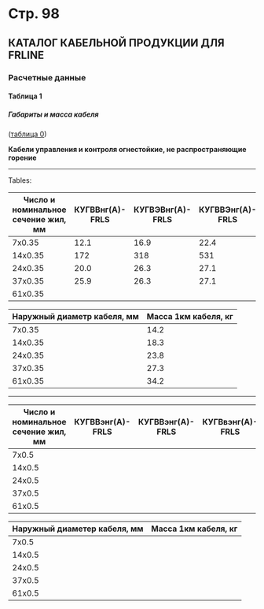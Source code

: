 # Стр. 98  
## КАТАЛОГ КАБЕЛЬНОЙ ПРОДУКЦИИ ДЛЯ FRLINE  
### Расчетные данные  

#### Таблица 1  
##### Габариты и масса кабеля  
(<a href="#6fa7ea73-5f99-488f-a4a2-981436cae3bd">таблица 0</a>)  

**Кабели управления и контроля огнестойкие, не распространяющие горение**

---

Tables:

| Число и номинальное сечение жил, мм | КУГВВнг(А)-FRLS | КУГВЭВнг(А)-FRLS | КУГВВЭнг(А)-FRLS |
|---------------------------------------|------------------|--------------------|--------------------|
| 7x0.35                                 | 12.1             | 16.9               | 22.4               |
| 14x0.35                                | 172              | 318                | 531                |
| 24x0.35                                | 20.0             | 26.3               | 27.1               |
| 37x0.35                                | 25.9             | 26.3               | 27.1               |
| 61x0.35                                |                  |                    |                   |

| Наружный диаметр кабеля, мм         | Масса 1км кабеля, кг        |
|----------------------------------------|-------------------------------|
| 7x0.35                                  | 14.2                         |
| 14x0.35                                 | 18.3                         |
| 24x0.35                                 | 23.8                          |
| 37x0.35                                 | 27.3                           |
| 61x0.35                                 | 34.2                            |

---
| Число и номинальное сечение жил, мм | КУГВВэнг(А)-FRLS | КУГВВэнг(А)-FRLS | КУГВвэнг(А)-FRLS |
|---------------------------------------|--------------------|--------------------|--------------------|
| 7x0.5                                   |                 |                  |                  |
| 14x0.5                                 |                 |                  |                  |
| 24x0.5                                 |                 |                  |                  |
| 37x0.5                                 |                 |                  |                  |
| 61x0.5                                 |                 |                  |                  |

| Наружный диаметер кабеля, мм          | Масса 1км кабеля, кг       |
|-----------------------------------------|------------------------------|
| 7x0.5                                    |                      |
| 14x0.5                                   |                     |
| 24x0.5                                   |                     |
| 37x0.5                                   |                     |
| 61x0.5                                   |                     |

